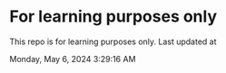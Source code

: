 # For learning purposes only
This repo is for learning purposes only.
Last updated at

Monday, May 6, 2024 3:29:16 AM

